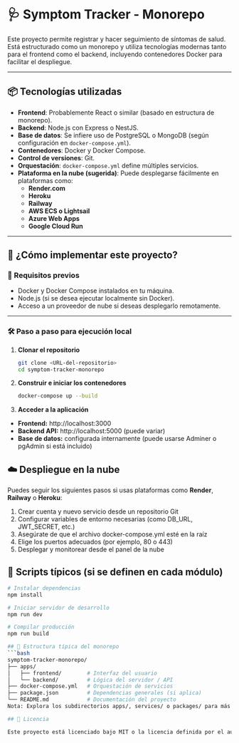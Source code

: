 # 🩺 Symptom Tracker - Monorepo

Este proyecto permite registrar y hacer seguimiento de síntomas de salud. Está estructurado como un monorepo y utiliza tecnologías modernas tanto para el frontend como el backend, incluyendo contenedores Docker para facilitar el despliegue.

---

## 📦 Tecnologías utilizadas

- **Frontend**: Probablemente React o similar (basado en estructura de monorepo).
- **Backend**: Node.js con Express o NestJS.
- **Base de datos**: Se infiere uso de PostgreSQL o MongoDB (según configuración en `docker-compose.yml`).
- **Contenedores**: Docker y Docker Compose.
- **Control de versiones**: Git.
- **Orquestación**: `docker-compose.yml` define múltiples servicios.
- **Plataforma en la nube (sugerida)**: Puede desplegarse fácilmente en plataformas como:
  - **Render.com**
  - **Heroku**
  - **Railway**
  - **AWS ECS o Lightsail**
  - **Azure Web Apps**
  - **Google Cloud Run**

---

## 🚀 ¿Cómo implementar este proyecto?

### 🔧 Requisitos previos

- Docker y Docker Compose instalados en tu máquina.
- Node.js (si se desea ejecutar localmente sin Docker).
- Acceso a un proveedor de nube si deseas desplegarlo remotamente.

---

### 🛠️ Paso a paso para ejecución local

1. **Clonar el repositorio**
   ```bash
   git clone <URL-del-repositorio>
   cd symptom-tracker-monorepo
   
2. **Construir e iniciar los contenedores**
   ```bash
   docker-compose up --build

3. **Acceder a la aplicación**
- **Frontend:** http://localhost:3000
- **Backend API:** http://localhost:5000 (puede variar)
- **Base de datos:** configurada internamente (puede usarse Adminer o pgAdmin si está incluido)

## ☁️ Despliegue en la nube

Puedes seguir los siguientes pasos si usas plataformas como **Render**, **Railway** o **Heroku**:

1. Crear cuenta y nuevo servicio desde un repositorio Git
2. Configurar variables de entorno necesarias (como DB_URL, JWT_SECRET, etc.)
3. Asegúrate de que el archivo docker-compose.yml esté en la raíz
4. Elige los puertos adecuados (por ejemplo, 80 o 443)
5. Desplegar y monitorear desde el panel de la nube

## 🧪 Scripts típicos (si se definen en cada módulo)
 ```bash
# Instalar dependencias
npm install

# Iniciar servidor de desarrollo
npm run dev

# Compilar producción
npm run build

## 📁 Estructura típica del monorepo
```bash
symptom-tracker-monorepo/
├── apps/
│   ├── frontend/        # Interfaz del usuario
│   └── backend/         # Lógica del servidor / API
├── docker-compose.yml   # Orquestación de servicios
├── package.json         # Dependencias generales (si aplica)
└── README.md            # Documentación del proyecto
Nota: Explora los subdirectorios apps/, services/ o packages/ para más package.json individuales si estás editando o ampliando este proyecto.

## 📄 Licencia

Este proyecto está licenciado bajo MIT o la licencia definida por el autor original.
